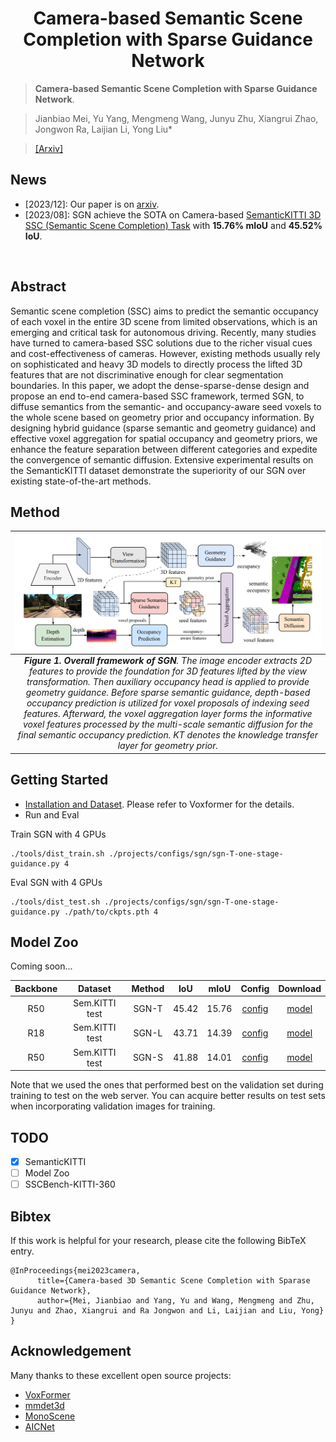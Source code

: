 <div align="center">   
  
# Camera-based Semantic Scene Completion with Sparse Guidance Network
</div>

> **Camera-based Semantic Scene Completion with Sparse Guidance Network**. 

> Jianbiao Mei, Yu Yang, Mengmeng Wang, Junyu Zhu, Xiangrui Zhao, Jongwon Ra, Laijian Li, Yong Liu*

>  [[Arxiv]]()


## News
- [2023/12]: Our paper is on [arxiv]().
- [2023/08]: SGN achieve the SOTA on Camera-based [SemanticKITTI 3D SSC (Semantic Scene Completion) Task](http://www.semantic-kitti.org/tasks.html#ssc) with **15.76% mIoU** and **45.52% IoU**.
</br>


## Abstract
Semantic scene completion (SSC) aims to predict the semantic occupancy of each voxel in the entire 3D scene from limited observations, which is an emerging and critical task for autonomous driving. Recently, many studies have turned to camera-based SSC solutions due to the richer visual cues and cost-effectiveness of cameras. However, existing methods usually rely on sophisticated and heavy 3D models to directly process the lifted 3D features that are not discriminative enough for clear segmentation boundaries. In this paper, we adopt the dense-sparse-dense design and propose an end to-end camera-based SSC framework, termed SGN, to diffuse semantics from the semantic- and occupancy-aware seed voxels to the whole scene based on geometry prior and occupancy information. By designing hybrid guidance (sparse semantic and geometry guidance) and effective voxel aggregation for spatial occupancy and geometry priors, we enhance the feature separation between different categories and expedite the convergence of semantic diffusion. Extensive experimental results on the SemanticKITTI dataset demonstrate the superiority of our SGN over existing state-of-the-art methods.


## Method

| ![SGN.jpg](./teaser/arch.png) | 
|:--:| 
| ***Figure 1. Overall framework of SGN**. The image encoder extracts 2D features to provide the foundation for 3D features lifted by the view transformation. Then auxiliary occupancy head is applied to provide geometry guidance. Before sparse semantic guidance, depth-based occupancy prediction is utilized for voxel proposals of indexing seed features. Afterward, the voxel aggregation layer forms the informative voxel features processed by the multi-scale semantic diffusion for the final semantic occupancy prediction. KT denotes the knowledge transfer layer for geometry prior.* |

## Getting Started
- [Installation and Dataset](https://github.com/NVlabs/VoxFormer). Please refer to Voxformer for the details.
- Run and Eval
  
Train SGN with 4 GPUs 
```
./tools/dist_train.sh ./projects/configs/sgn/sgn-T-one-stage-guidance.py 4
```

Eval SGN with 4 GPUs
```
./tools/dist_test.sh ./projects/configs/sgn/sgn-T-one-stage-guidance.py ./path/to/ckpts.pth 4
```

## Model Zoo
Coming soon...

| Backbone | Dataset| Method | IoU| mIoU | Config | Download |
| :---: | :---: | :---: | :---: | :---:| :---: | :---: |
| R50 | Sem.KITTI test| SGN-T |45.42| 15.76|[config](./projects/configs/sgn/sgn-T-one-stage-guidance.py) |[model]() 
| R18 | Sem.KITTI test| SGN-L | 43.71| 14.39|[config](./projects/configs/sgn/sgn-L-one-stage-guidance.py) |[model]()|
| R50 | Sem.KITTI test| SGN-S | 41.88| 14.01|[config](./projects/configs/sgn/sgn-S-one-stage-guidance.py) |[model]()|

Note that we used the ones that performed best on the validation set during training to test on the web server. You can acquire better results on test sets when incorporating validation images for training.
 
## TODO

- [x] SemanticKITTI
- [ ] Model Zoo
- [ ] SSCBench-KITTI-360

## Bibtex
If this work is helpful for your research, please cite the following BibTeX entry.

```
@InProceedings{mei2023camera,
      title={Camera-based 3D Semantic Scene Completion with Sparase Guidance Network}, 
      author={Mei, Jianbiao and Yang, Yu and Wang, Mengmeng and Zhu, Junyu and Zhao, Xiangrui and Ra Jongwon and Li, Laijian and Liu, Yong}
}
```

## Acknowledgement

Many thanks to these excellent open source projects:
- [VoxFormer](https://github.com/NVlabs/VoxFormer)
- [mmdet3d](https://github.com/open-mmlab/mmdetection3d)
- [MonoScene](https://github.com/astra-vision/MonoScene)
- [AICNet](https://github.com/waterljwant/SSC)
